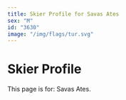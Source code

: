 ```yaml
---
title: Skier Profile for Savas Ates
sex: "M"
id: "3630"
image: "/img/flags/tur.svg" 
---
```


# Skier Profile

This page is for: Savas Ates.
    